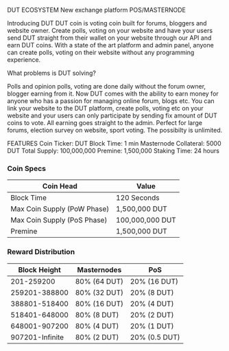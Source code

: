 DUT ECOSYSTEM
New exchange platform
POS/MASTERNODE

Introducing DUT
DUT coin is voting coin built for forums, bloggers and website owner. Create polls, voting on your website and have your users send DUT straight from their wallet on your website through our API and earn DUT coins.
With a state of the art platform and admin panel, anyone can create polls, voting on their website without any programming experience.

What problems is DUT solving?

Polls and opinion polls, voting are done daily without the forum owner, blogger earning from it. Now DUT comes with the ability to earn money for anyone who has a passion for managing online forum, blogs etc.
You can link your website to the DUT platform, create polls, voting etc on your website and your users can only participate by sending fix amount of DUT coins to vote. All earning goes straight to the admin.
Perfect for large forums, election survey on website, sport voting. The possibilty is unlimited.



FEATURES
Coin Ticker: DUT
Block Time: 1 min
Masternode Collateral: 5000 DUT
Total Supply: 100,000,000
Premine: 1,500,000
Staking Time: 24 hours



### Coin Specs
| **Coin Head**               | **Value**        |
|-----------------------------|------------------|
| Block Time                  | 120 Seconds       |
| Max Coin Supply (PoW Phase) | 1,500,000 DUT  |
| Max Coin Supply (PoS Phase) | 100,000,000 DUT|
| Premine                     | 1,500,000 DUT  |

### Reward Distribution

| **Block Height** | **Masternodes**  | **PoS**          |
|------------------|------------------|------------------|
| 201-259200       | 80% (64 DUT)   | 20% (16 DUT)   | 
| 259201-388800    | 80% (32 DUT)   | 20% (8 DUT)   | 
| 388801-518400    | 80% (16 DUT)   | 20% (4 DUT)    |
| 518401-648000    | 80% (8 DUT)   | 20% (2 DUT)  | 
| 648001-907200    | 80% (4 DUT)    | 20% (1 DUT) |
| 907201-Infinite  | 80% (2 DUT)  | 20% (0.5 DUT) | 


